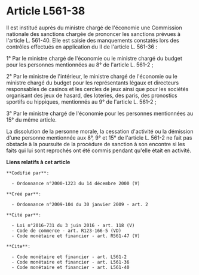 # Article L561-38

Il est institué auprès du ministre chargé de l'économie une Commission nationale des sanctions chargée de prononcer les
sanctions prévues à l'article L. 561-40. Elle est saisie des manquements constatés lors des contrôles effectués en
application du II de l'article L. 561-36 : 

1° Par le ministre chargé de l'économie ou le ministre chargé du budget pour les personnes mentionnées au 8° de l'article L.
561-2 ; 

2° Par le ministre de l'intérieur, le ministre chargé de l'économie ou le ministre chargé du budget pour les représentants
légaux et directeurs responsables de casinos et les cercles de jeux ainsi que pour les sociétés organisant des jeux de
hasard, des loteries, des paris, des pronostics sportifs ou hippiques, mentionnés au 9° de l'article L. 561-2 ; 

3° Par le ministre chargé de l'économie pour les personnes mentionnées au 15° du même article. 

La dissolution de la personne morale, la cessation d'activité ou la démission d'une personne mentionnée aux 8°, 9° et 15° de
l'article L. 561-2 ne fait pas obstacle à la poursuite de la procédure de sanction à son encontre si les faits qui lui sont
reprochés ont été commis pendant qu'elle était en activité.

**Liens relatifs à cet article**

	**Codifié par**:

	  - Ordonnance n°2000-1223 du 14 décembre 2000 (V)

	**Créé par**:

	  - Ordonnance n°2009-104 du 30 janvier 2009 - art. 2

	**Cité par**:

	  - Loi n°2016-731 du 3 juin 2016 - art. 118 (V)
	  - Code de commerce - art. R123-166-5 (VD)
	  - Code monétaire et financier - art. R561-47 (V)

	**Cite**:

	  - Code monétaire et financier - art. L561-2
	  - Code monétaire et financier - art. L561-36
	  - Code monétaire et financier - art. L561-40
